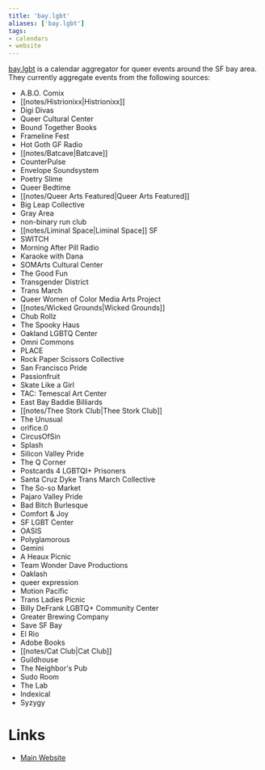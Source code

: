 ```yaml
---
title: 'bay.lgbt'
aliases: ['bay.lgbt']
tags:
- calendars
- website
---
```


[bay.lgbt](https://bay.lgbt) is a calendar aggregator for queer events around the SF bay area. They currently aggregate events from the following sources:

- A.B.O. Comix
- [[notes/Histrionixx|Histrionixx]]
- Digi Divas
- Queer Cultural Center
- Bound Together Books
- Frameline Fest
- Hot Goth GF Radio
- [[notes/Batcave|Batcave]]
- CounterPulse
- Envelope Soundsystem
- Poetry Slime
- Queer Bedtime
- [[notes/Queer Arts Featured|Queer Arts Featured]]
- Big Leap Collective
- Gray Area
- non-binary run club
- [[notes/Liminal Space|Liminal Space]] SF
- SWITCH
- Morning After Pill Radio
- Karaoke with Dana
- SOMArts Cultural Center
- The Good Fun
- Transgender District
- Trans March
- Queer Women of Color Media Arts Project
- [[notes/Wicked Grounds|Wicked Grounds]]
- Chub Rollz
- The Spooky Haus
- Oakland LGBTQ Center
- Omni Commons
- PLACE
- Rock Paper Scissors Collective
- San Francisco Pride
- Passionfruit
- Skate Like a Girl
- TAC: Temescal Art Center
- East Bay Baddie Billiards
- [[notes/Thee Stork Club|Thee Stork Club]]
- The Unusual
- orifice.0
- CircusOfSin
- Splash
- Silicon Valley Pride
- The Q Corner
- Postcards 4 LGBTQI+ Prisoners
- Santa Cruz Dyke Trans March Collective
- The So-so Market
- Pajaro Valley Pride
- Bad Bitch Burlesque
- Comfort & Joy
- SF LGBT Center
- OASIS
- Polyglamorous
- Gemini
- A Heaux Picnic
- Team Wonder Dave Productions
- Oaklash
- queer expression
- Motion Pacific
- Trans Ladies Picnic
- Billy DeFrank LGBTQ+ Community Center
- Greater Brewing Company
- Save SF Bay
- El Rio
- Adobe Books
- [[notes/Cat Club|Cat Club]]
- Guildhouse
- The Neighbor's Pub
- Sudo Room
- The Lab
- Indexical
- Syzygy

# Links
- [Main Website](https://bay.lgbt)